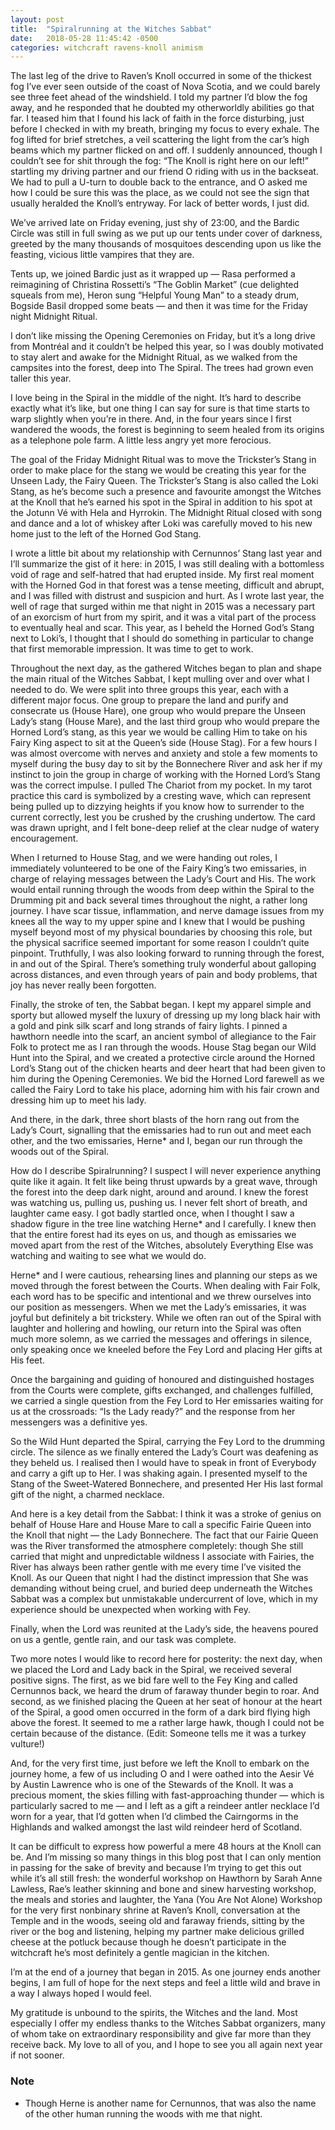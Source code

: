 ```yaml
---
layout: post
title:  "Spiralrunning at the Witches Sabbat"
date:   2018-05-28 11:45:42 -0500
categories: witchcraft ravens-knoll animism
---
```


The last leg of the drive to Raven’s Knoll occurred in some of the thickest fog I’ve ever seen outside of the coast of Nova Scotia, and we could barely see three feet ahead of the windshield. I told my partner I’d blow the fog away, and he responded that he doubted my otherworldly abilities go that far. I teased him that I found his lack of faith in the force disturbing, just before I checked in with my breath, bringing my focus to every exhale. The fog lifted for brief stretches, a veil scattering the light from the car’s high beams which my partner flicked on and off. I suddenly announced, though I couldn’t see for shit through the fog: “The Knoll is right here on our left!” startling my driving partner and our friend O riding with us in the backseat. We had to pull a U-turn to double back to the entrance, and O asked me how I could be sure this was the place, as we could not see the sign that usually heralded the Knoll’s entryway. For lack of better words, I just did.

We’ve arrived late on Friday evening, just shy of 23:00, and the Bardic Circle was still in full swing as we put up our tents under cover of darkness, greeted by the many thousands of mosquitoes descending upon us like the feasting, vicious little vampires that they are.

Tents up, we joined Bardic just as it wrapped up — Rasa performed a reimagining of Christina Rossetti’s “The Goblin Market” (cue delighted squeals from me), Heron sung “Helpful Young Man” to a steady drum, Bogside Basil dropped some beats — and then it was time for the Friday night Midnight Ritual.

I don’t like missing the Opening Ceremonies on Friday, but it’s a long drive from Montréal and it couldn’t be helped this year, so I was doubly motivated to stay alert and awake for the Midnight Ritual, as we walked from the campsites into the forest, deep into The Spiral. The trees had grown even taller this year.

I love being in the Spiral in the middle of the night. It’s hard to describe exactly what it’s like, but one thing I can say for sure is that time starts to warp slightly when you’re in there. And, in the four years since I first wandered the woods, the forest is beginning to seem healed from its origins as a telephone pole farm. A little less angry yet more ferocious.

The goal of the Friday Midnight Ritual was to move the Trickster’s Stang in order to make place for the stang we would be creating this year for the Unseen Lady, the Fairy Queen. The Trickster’s Stang is also called the Loki Stang, as he’s become such a presence and favourite amongst the Witches at the Knoll that he’s earned his spot in the Spiral in addition to his spot at the Jotunn Vé with Hela and Hyrrokin. The Midnight Ritual closed with song and dance and a lot of whiskey after Loki was carefully moved to his new home just to the left of the Horned God Stang.

I wrote a little bit about my relationship with Cernunnos’ Stang last year and I’ll summarize the gist of it here: in 2015, I was still dealing with a bottomless void of rage and self-hatred that had erupted inside. My first real moment with the Horned God in that forest was a tense meeting, difficult and abrupt, and I was filled with distrust and suspicion and hurt. As I wrote last year, the well of rage that surged within me that night in 2015 was a necessary part of an exorcism of hurt from my spirit, and it was a vital part of the process to eventually heal and scar. This year, as I beheld the Horned God’s Stang next to Loki’s, I thought that I should do something in particular to change that first memorable impression. It was time to get to work.

Throughout the next day, as the gathered Witches began to plan and shape the main ritual of the Witches Sabbat, I kept mulling over and over what I needed to do. We were split into three groups this year, each with a different major focus. One group to prepare the land and purify and consecrate us (House Hare), one group who would prepare the Unseen Lady’s stang (House Mare), and the last third group who would prepare the Horned Lord’s stang, as this year we would be calling Him to take on his Fairy King aspect to sit at the Queen’s side (House Stag). For a few hours I was almost overcome with nerves and anxiety and stole a few moments to myself during the busy day to sit by the Bonnechere River and ask her if my instinct to join the group in charge of working with the Horned Lord’s Stang was the correct impulse. I pulled The Chariot from my pocket. In my tarot practice this card is symbolized by a cresting wave, which can represent being pulled up to dizzying heights if you know how to surrender to the current correctly, lest you be crushed by the crushing undertow. The card was drawn upright, and I felt bone-deep relief at the clear nudge of watery encouragement.

When I returned to House Stag, and we were handing out roles, I immediately volunteered to be one of the Fairy King’s two emissaries, in charge of relaying messages between the Lady’s Court and His. The work would entail running through the woods from deep within the Spiral to the Drumming pit and back several times throughout the night, a rather long journey. I have scar tissue, inflammation, and nerve damage issues from my knees all the way to my upper spine and I knew that I would be pushing myself beyond most of my physical boundaries by choosing this role, but the physical sacrifice seemed important for some reason I couldn’t quite pinpoint. Truthfully, I was also looking forward to running through the forest, in and out of the Spiral. There’s something truly wonderful about galloping across distances, and even through years of pain and body problems, that joy has never really been forgotten.

Finally, the stroke of ten, the Sabbat began. I kept my apparel simple and sporty but allowed myself the luxury of dressing up my long black hair with a gold and pink silk scarf and long strands of fairy lights. I pinned a hawthorn needle into the scarf, an ancient symbol of allegiance to the Fair Folk to protect me as I ran through the woods. House Stag began our Wild Hunt into the Spiral, and we created a protective circle around the Horned Lord’s Stang out of the chicken hearts and deer heart that had been given to him during the Opening Ceremonies. We bid the Horned Lord farewell as we called the Fairy Lord to take his place, adorning him with his fair crown and dressing him up to meet his lady.

And there, in the dark, three short blasts of the horn rang out from the Lady’s Court, signalling that the emissaries had to run out and meet each other, and the two emissaries, Herne* and I, began our run through the woods out of the Spiral.

How do I describe Spiralrunning? I suspect I will never experience anything quite like it again. It felt like being thrust upwards by a great wave, through the forest into the deep dark night, around and around. I knew the forest was watching us, pulling us, pushing us. I never felt short of breath, and laughter came easy. I got badly startled once, when I thought I saw a shadow figure in the tree line watching Herne* and I carefully. I knew then that the entire forest had its eyes on us, and though as emissaries we moved apart from the rest of the Witches, absolutely Everything Else was watching and waiting to see what we would do.

Herne* and I were cautious, rehearsing lines and planning our steps as we moved through the forest between the Courts. When dealing with Fair Folk, each word has to be specific and intentional and we threw ourselves into our position as messengers. When we met the Lady’s emissaries, it was joyful but definitely a bit trickstery. While we often ran out of the Spiral with laughter and hollering and howling, our return into the Spiral was often much more solemn, as we carried the messages and offerings in silence, only speaking once we kneeled before the Fey Lord and placing Her gifts at His feet.

Once the bargaining and guiding of honoured and distinguished hostages from the Courts were complete, gifts exchanged, and challenges fulfilled, we carried a single question from the Fey Lord to Her emissaries waiting for us at the crossroads: “Is the Lady ready?” and the response from her messengers was a definitive yes.

So the Wild Hunt departed the Spiral, carrying the Fey Lord to the drumming circle. The silence as we finally entered the Lady’s Court was deafening as they beheld us. I realised then I would have to speak in front of Everybody and carry a gift up to Her. I was shaking again. I presented myself to the Stang of the Sweet-Watered Bonnechere, and presented Her His last formal gift of the night, a charmed necklace.

And here is a key detail from the Sabbat: I think it was a stroke of genius on behalf of House Hare and House Mare to call a specific Fairie Queen into the Knoll that night — the Lady Bonnechere. The fact that our Fairie Queen was the River transformed the atmosphere completely: though She still carried that might and unpredictable wildness I associate with Fairies, the River has always been rather gentle with me every time I’ve visited the Knoll. As our Queen that night I had the distinct impression that She was demanding without being cruel, and buried deep underneath the Witches Sabbat was a complex but unmistakable undercurrent of love, which in my experience should be unexpected when working with Fey.

Finally, when the Lord was reunited at the Lady’s side, the heavens poured on us a gentle, gentle rain, and our task was complete.

Two more notes I would like to record here for posterity: the next day, when we placed the Lord and Lady back in the Spiral, we received several positive signs. The first, as we bid fare well to the Fey King and called Cernunnos back, we heard the drum of faraway thunder begin to roar. And second, as we finished placing the Queen at her seat of honour at the heart of the Spiral, a good omen occurred in the form of a dark bird flying high above the forest. It seemed to me a rather large hawk, though I could not be certain because of the distance. (Edit: Someone tells me it was a turkey vulture!)

And, for the very first time, just before we left the Knoll to embark on the journey home, a few of us including O and I were oathed into the Aesir Vé by Austin Lawrence who is one of the Stewards of the Knoll. It was a precious moment, the skies filling with fast-approaching thunder — which is particularly sacred to me — and I left as a gift a reindeer antler necklace I’d worn for a year, that I’d gotten when I’d climbed the Cairngorms in the Highlands and walked amongst the last wild reindeer herd of Scotland.

It can be difficult to express how powerful a mere 48 hours at the Knoll can be. And I’m missing so many things in this blog post that I can only mention in passing for the sake of brevity and because I’m trying to get this out while it’s all still fresh: the wonderful workshop on Hawthorn by Sarah Anne Lawless, Rae’s leather skinning and bone and sinew harvesting workshop, the meals and stories and laughter, the Yana (You Are Not Alone) Workshop for the very first nonbinary shrine at Raven’s Knoll, conversation at the Temple and in the woods, seeing old and faraway friends, sitting by the river or the bog and listening, helping my partner make delicious grilled cheese at the potluck because though he doesn’t participate in the witchcraft he’s most definitely a gentle magician in the kitchen.

I’m at the end of a journey that began in 2015. As one journey ends another begins, I am full of hope for the next steps and feel a little wild and brave in a way I always hoped I would feel.

My gratitude is unbound to the spirits, the Witches and the land. Most especially I offer my endless thanks to the Witches Sabbat organizers, many of whom take on extraordinary responsibility and give far more than they receive back. My love to all of you, and I hope to see you all again next year if not sooner.

### Note

* Though Herne is another name for Cernunnos, that was also the name of the other human running the woods with me that night.